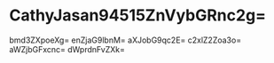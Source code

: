 # CathyJasan94515ZnVybGRnc2g=
bmd3ZXpoeXg=
enZjaG9lbnM=
aXJobG9qc2E=
c2xlZ2Zoa3o=
aWZjbGFxcnc=
dWprdnFvZXk=
